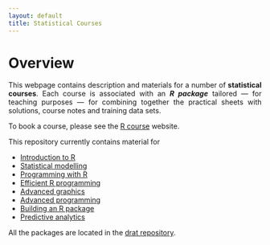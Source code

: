 ```yaml
---
layout: default
title: Statistical Courses
---
```


# Overview
<p align="justify">
This webpage contains description and materials for a number of <strong>statistical courses</strong>. Each course is associated with an <strong><em>R package</em></strong> tailored &mdash; for teaching purposes &mdash; for combining together the practical sheets with solutions, course notes and training data sets.
</p>

To book a course, please see the
[R course](http://www.ncl.ac.uk/maths/rcourse/") website.

This repository currently contains material for

 * [Introduction to R](nclRintroduction)
 * [Statistical modelling](nclRmodelling)
 * [Programming with R](nclRprogramming)
 * [Efficient R programming](nclRefficient)
 * [Advanced graphics](nclRggplot2)
 * [Advanced programming](nclRadvanced)
 * [Building an R package](nclRpackage)
 * [Predictive analytics](nclRpredictive)
 

All the packages are located in
the [drat repository](https://github.com/rcourses/drat).
